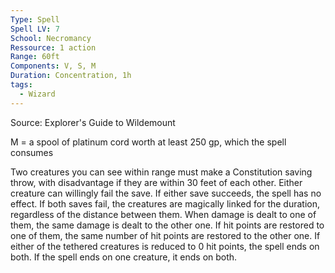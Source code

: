 ```yaml
---
Type: Spell
Spell LV: 7
School: Necromancy
Ressource: 1 action
Range: 60ft
Components: V, S, M
Duration: Concentration, 1h
tags:
  - Wizard
---
```

Source: Explorer's Guide to Wildemount

M = a spool of platinum cord worth at least 250 gp, which the spell consumes

Two creatures you can see within range must make a Constitution saving throw, with disadvantage if they are within 30 feet of each other. Either creature can willingly fail the save. If either save succeeds, the spell has no effect. If both saves fail, the creatures are magically linked for the duration, regardless of the distance between them. When damage is dealt to one of them, the same damage is dealt to the other one. If hit points are restored to one of them, the same number of hit points are restored to the other one. If either of the tethered creatures is reduced to 0 hit points, the spell ends on both. If the spell ends on one creature, it ends on both.